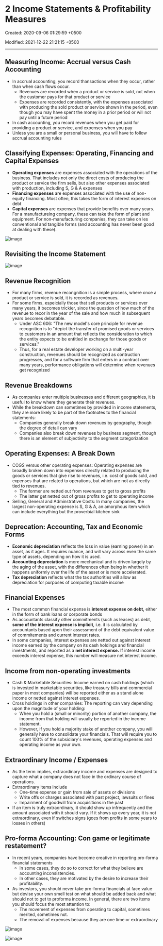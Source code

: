 # 2 Income Statements & Profitability Measures

Created: 2020-09-06 01:29:59 +0500

Modified: 2021-12-22 21:21:15 +0500

---

## Measuring Income: Accrual versus Cash Accounting

- In accrual accounting, you record thansactions when they occur, rather than when cash flows occur.
  - Revenues are recorded when a product or service is sold, not when the customer pays for that product or service
  - Expenses are recorded consistently, with the expenses associated with producing the sold product or service shown in the period, even though you may have spent the money in a prior period or will not pay until a future period
- In cash accounting, you record revenues when you get paid for providing a product or service, and expenses when you pay
- Unless you are a small or personal business, you will have to follow accrual accounting rules

## Classifying Expenses: Operating, Financing and Capital Expenses

- **Operating expenses** are expenses associated with the operations of the business. That includes not only the direct costs of producing the product or service the firm sells, but also other expenses associated with production, including S, G & A expenses
- **Financing expenses** are expenses associated with the use of non-equity financing. Most often, this takes the form of interest expenses on debt
- **Capital expenses** are expenses that provide benefits over many years. For a manufactureing company, these can take the form of plant and equipment. For non-manufacturing companies, they can take on les conventional and tangible forms (and accounting has never been good at dealing with these).

![image](media/Accounting-for-Finance_2-Income-Statements-&-Profitability-Measures-image1.jpg)

## Revisiting the Income Statement

![image](media/Accounting-for-Finance_2-Income-Statements-&-Profitability-Measures-image2.jpg)

## Revenue Recognition

- For many firms, revenue recongnition is a simple process, where once a product or service is sold, it is recorded as revenues.
- For some firms, espeicially those that sell products or services over many years, it becomes trickier, since the question of how much of the revenue to recor in the year of the sale and how much in subsequent years becomes debatable.
  - Under ASC 606: "The new model's core principle for revenue recognition is to "depict the transfer of promised goods or services to customers in an amount that reflects the consideration to which the entity expects to be entitled in exchange for those goods or services."
  - Thus, for a real estate developer working on a multi-year construction, revenues should be recognized as contruction progresses, and for a software firm that enters in a contract over many years, performance obligations will determine when revenues get recognized

## Revenue Breakdowns

- As companies enter multiple businesses and different geographies, it is useful to know where they generate their revenues.
- While the breakdown can sometimes by provided in income statements, they are more likely to be part of the footnotes to the financial statements:
  - Companies generally break down revenues by geography, though the degree of detail can vary
  - Companies also break down revenues by business segment, though there is an element of subjectivity to the segment categorization

## Operating Expenses: A Break Down

- COGS versus other operating expenses: Operating expenses are broadly broken down into expenses directly related to producing the goods or services that give rise to revenues, i.e. cost of goods sold, and expenses that are related to operations, but which are not as directly tied to revenues.
  - The former are netted out from revenues to get to gross profits
  - The latter get netted out of gross profits to get to operating income
- Selling, General and Adminstrative Costs: In many companies, the largest non-operating expense is S, G & A, an amorphous item which can include everything but the proverbial kitchen sink

## Deprecation: Accounting, Tax and Economic Forms

- **Economic depreciation** reflects the loss in value (earning power) in an asset, as it ages. It requires nuance, and will vary across even the same type of assets, depending on how it is used.
- **Accounting depreciation** is more mechanical and is driven largely by the aging of the asset, with the differences often being in whether it happens uniformly over the life of the asset or is more accelerated.
- **Tax depreciation** reflects what the tax authorities will allow as depreciation for purposes of computing taxable income

## Financial Expenses

- The most common financial expense is **interest expense on debt,** either in the form of bank loans or corporate bonds
- As accountants classify other commitments (such as leases) as debt, **some of the interest expense is implicit,** i.e. it is calculated by accountants based upon their assessment of the debt equivalent value of commitements and current interest rates.
- In some companies, interest expenses are netted out against interest income earned by the company on its cash holdings and financial investments, and reported as a **net interest expense.** If interest income exceeds interest expense, this number will measure net interest income.

## Income from non-operating investments

- Cash & Marketable Securities: Income earned on cash holdings (which is invested in marketable securities, like treasury bills and commercial paper in most companies) will be reported either as a stand alone income or netted against interest expenses.
- Cross holdings in other companies: The reporting can vary depending upon the magnitude of your holding:
  - When you hold a (small or minority) portion of another company, the income from that holding will usually be reported in the income statement.
  - However, if you hold a majority stake of another company, you will generally have to consolidate your financials. That will require you to count 100% of the subsidiary's revenues, operating expenses and operating income as your own.

## Extraordinary Income / Expenses

- As the term implies, extraordinary income and expenses are designed to capture what a company does not face in the ordinary course of operations.
- Extraordinary items include
  - One-time expense or gain from sale of assets or divisions
  - Write offs or charges associated with past project, lawsuits or fines
  - Impairment of goodwill from acquisitions in the past
- If an item is truly extraordinary, it should show up infrequently and the amount associated with it should vary. If it shows up every year, it is not extraordinary, even if switches signs (goes from profits in some years to losses in others)

## Pro-forma Accounting: Con game or legitimate restatement?

- In recent years, companies have become creative in reporting pro-forma financial statements
  - In some cases, they do so to correct for what they believe are accounting inconsistencies.
  - In other cases, they are motivated by the desire to increase their profitability.
- As investors, you should never take pro-forma financials at face value but devise your own smell test on what should be added back and what should not to get to proforma income. In general, there are two items you should focus the most attention to:
  - The movement of expenses from operating to capital, sometimes merited, sometimes not.
  - The removal of expenses because they are one time or extraordinary

![image](media/Accounting-for-Finance_2-Income-Statements-&-Profitability-Measures-image3.jpg)

![image](media/Accounting-for-Finance_2-Income-Statements-&-Profitability-Measures-image4.jpg)
